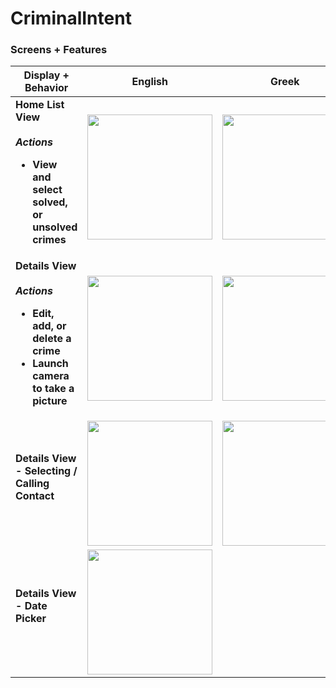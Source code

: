 # CriminalIntent

### Screens + Features

<table>
  <thead>
    <tr>
      <th>Display + Behavior</th>
      <th>English</th>
      <th>Greek</th>
      <th>Spanish</th>
    </tr>
  </thead>
  <tbody>
    <tr>
      <td>
        <strong>Home List View <br><br>
        <em>Actions</em>
        <ul>
          <li> View and select solved, or unsolved crimes </li>
        </ul>
      </td>
      <td><img src="https://github.com/nfragiskatos/CriminalIntent/assets/38383279/8190eee0-ac2c-4938-ae8c-06827ee26246.png" width="200px" height="auto"></td>
      <td><img src="https://github.com/nfragiskatos/CriminalIntent/assets/38383279/454b6f99-243e-4b8a-9d3a-bbcbbd72a9ac.png" width="200px" height="auto"></td>
      <td><img src="https://github.com/nfragiskatos/CriminalIntent/assets/38383279/50c21b21-edf5-4f5c-98c4-3038958f035a.png" width="200px" height="auto"></td>
    </tr>
    <tr>
      <td>
        <strong>Details View <br><br>
        <em>Actions</em>
        <ul>
          <li> Edit, add, or delete a crime </li>
          <li> Launch camera to take a picture </li>
        </ul>
      </td>
      <td><img src="https://github.com/nfragiskatos/CriminalIntent/assets/38383279/89dc804f-e3f6-4856-8d37-aeb1f2aa5690.png" width="200px" height="auto"></td>
      <td><img src="https://github.com/nfragiskatos/CriminalIntent/assets/38383279/a23ce43e-19da-4ac6-a032-8cc0a4de1f1a.png" width="200px" height="auto"></td>
      <td><img src="https://github.com/nfragiskatos/CriminalIntent/assets/38383279/a8ddd69f-f8c3-4ba1-a04b-76f453c447a5.png" width="200px" height="auto"></td>
    </tr>
    <tr>
      <td>
        <strong>Details View - Selecting / Calling Contact <br><br>
      </td>
      <td><img src="https://github.com/nfragiskatos/CriminalIntent/assets/38383279/623610d5-c934-4701-b270-3e583ebec0cb.png" width="200px" height="auto"></td>
      <td><img src="https://github.com/nfragiskatos/CriminalIntent/assets/38383279/b4420fc5-80cd-4a19-82d1-43e9e4a0d71c.png" width="200px" height="auto"></td>
    </tr>
    <tr>
      <td>
        <strong>Details View - Date Picker <br><br>
      </td>
      <td><img src="https://github.com/nfragiskatos/CriminalIntent/assets/38383279/51aaa3ac-3389-44cf-b980-672795fa8e50.png" width="200px" height="auto"></td>
    </tr>
  </tbody>
</table>
